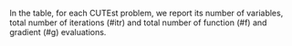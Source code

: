 In the table, for each CUTEst problem, we report its number of variables, total number of iterations (#itr) and total number of function (#f) and gradient (#g) evaluations.
